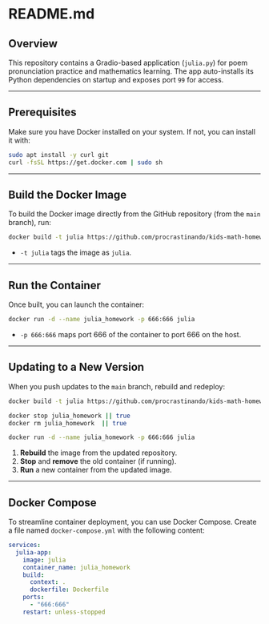 # README.md

## Overview
This repository contains a Gradio-based application (`julia.py`) for poem pronunciation practice and mathematics learning. The app auto-installs its Python dependencies on startup and exposes port `99` for access.

---

## Prerequisites
Make sure you have Docker installed on your system. If not, you can install it with:

```bash
sudo apt install -y curl git
curl -fsSL https://get.docker.com | sudo sh
```

---

## Build the Docker Image
To build the Docker image directly from the GitHub repository (from the `main` branch), run:

```bash
docker build -t julia https://github.com/procrastinando/kids-math-homework.git#main:.
```

- `-t julia` tags the image as `julia`.

---

## Run the Container
Once built, you can launch the container:

```bash
docker run -d --name julia_homework -p 666:666 julia
```

- `-p 666:666` maps port 666 of the container to port 666 on the host.

---

## Updating to a New Version
When you push updates to the `main` branch, rebuild and redeploy:

```bash
docker build -t julia https://github.com/procrastinando/kids-math-homework.git#main:.

docker stop julia_homework || true
docker rm julia_homework  || true

docker run -d --name julia_homework -p 666:666 julia
```

1. **Rebuild** the image from the updated repository.
2. **Stop** and **remove** the old container (if running).
3. **Run** a new container from the updated image.

---

## Docker Compose
To streamline container deployment, you can use Docker Compose. Create a file named `docker-compose.yml` with the following content:

```yaml
services:
  julia-app:
    image: julia
    container_name: julia_homework
    build:
      context: .
      dockerfile: Dockerfile
    ports:
      - "666:666"
    restart: unless-stopped
```
